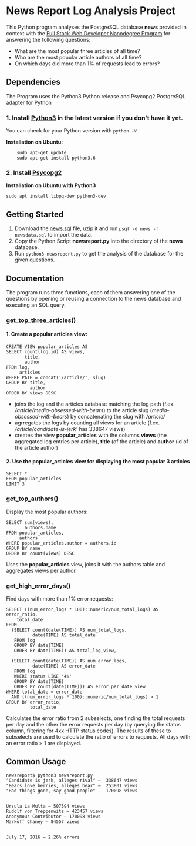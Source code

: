 # News Report Log Analysis Project 

This Python program analyses the PostgreSQL database **news** provided in context with the [Full Stack Web Developer Nanodegree Program](https://eu.udacity.com/course/full-stack-web-developer-nanodegree--nd004) for answering the following questions:

- What are the most popular three articles of all time?
- Who are the most popular article authors of all time? 
- On which days did more than 1% of requests lead to errors?

## Dependencies

The Program uses the Python3 Python release and Psycopg2 PostgreSQL adapter for Python 

### 1. Install [Python3](https://www.python.org/downloads/release/python-372/) in the latest version if you don't have it yet. 
You can check for your Python version with ```python -V```

**Installation on Ubuntu:**

``` sudo add-apt-repository ppa:jonathonf/python-3.6
    sudo apt-get update
    sudo apt-get install python3.6
```

### 2. Install [Psycopg2](http://initd.org/psycopg/)

**Installation on Ubuntu with Python3**

```sudo apt install libpq-dev python3-dev```

## Getting Started

1. Download the [news.sql](https://d17h27t6h515a5.cloudfront.net/topher/2016/August/57b5f748_newsdata/newsdata.zip) file, uzip it and run `psql -d news -f newsdata.sql` to import the data.
2. Copy the Python Script **newsreport.py** into the directory of the **news** database. 
4. Run `python3 newsreport.py` to get the analysis of the database for the given questions.

## Documentation

The program runs three functions, each of them answering one of the questions by opening or reusing a connection to the news database and executing an SQL query.

### get_top_three_articles() 

#### 1. Create a popular articles view:

```
CREATE VIEW popular_articles AS
SELECT count(log.id) AS views,
       title,
       author
FROM log,
     articles
WHERE PATH = concat('/article/', slug)
GROUP BY title,
         author
ORDER BY views DESC
```

- joins the log and the articles database matching the log path (f.ex. _/article/media-obsessed-with-bears_) to the article slug (_media-obsessed-with-bears_) by concatenating the slug with _/article/_
- agrregates the logs by counting all views for an article (f.ex. _/article/candidate-is-jerk'_ has 338647 views)
- creates the view  **popular_articles** with the columns **views** (the aggregated log entries per article), **title** (of the article) and **author** (id of the article author)

#### 2. Use the popular_articles view for displaying the most popular 3 articles
```
SELECT *
FROM popular_articles
LIMIT 3
```

### get_top_authors()

Display the most popular authors:

```
SELECT sum(views),
       authors.name
FROM popular_articles,
     authors
WHERE popular_articles.author = authors.id
GROUP BY name
ORDER BY count(views) DESC
```
Uses the **popular_articles** view, joins it with the authors table and aggregates views per author.

### get_high_error_days()

Find days with more than 1% error requests:

```
SELECT ((num_error_logs * 100)::numeric/num_total_logs) AS error_ratio, 
	total_date
FROM
  (SELECT count(date(TIME)) AS num_total_logs,
          date(TIME) AS total_date
   FROM log
   GROUP BY date(TIME)
   ORDER BY date(TIME)) AS total_log_view,

  (SELECT count(date(TIME)) AS num_error_logs,
          date(TIME) AS error_date
   FROM log
   WHERE status LIKE '4%'
   GROUP BY date(TIME)
   ORDER BY count(date(TIME))) AS error_per_date_view
WHERE total_date = error_date
  AND ((num_error_logs * 100)::numeric/num_total_logs) > 1
GROUP BY error_ratio,
         total_date
```
Calculates the error ratio from 2 subselects, one finding the total requests per day and the other the error requests per day (by querying the status column, filtering for 4xx HTTP status codes). The results of these to subselects are used to calculate the ratio of errors to requests. All days with an error ratio > 1 are displayed. 

## Common Usage

```
newsreport$ python3 newsreport.py
"Candidate is jerk, alleges rival" —  338647 views
"Bears love berries, alleges bear" —  253801 views
"Bad things gone, say good people" —  170098 views


Ursula La Multa — 507594 views
Rudolf von Treppenwitz — 423457 views
Anonymous Contributor — 170098 views
Markoff Chaney — 84557 views


July 17, 2016 — 2.26% errors
```




